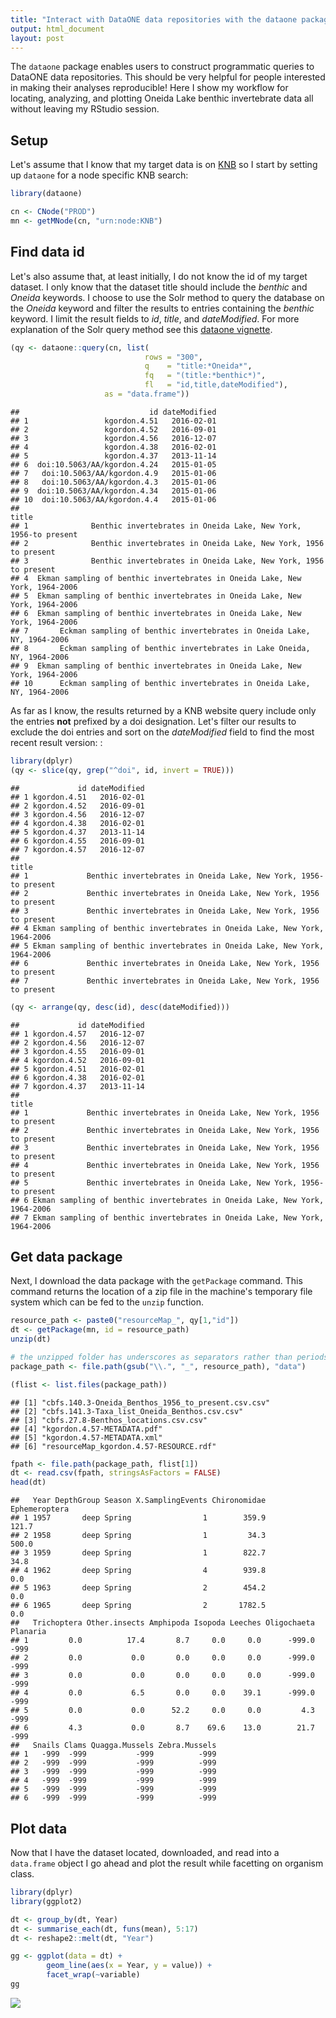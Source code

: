 ```yaml
---
title: "Interact with DataONE data repositories with the dataone package"
output: html_document
layout: post
---
```


The `dataone` package enables users to construct programmatic queries to DataONE data repositories. This should be very helpful for people interested in making their analyses reproducible! Here I show my workflow for locating, analyzing, and plotting Oneida Lake benthic invertebrate data all without leaving my RStudio session.

Setup
-----

Let's assume that I know that my target data is on [KNB](https://knb.ecoinformatics.org/) so I start by setting up `dataone` for a node specific KNB search:

``` r
library(dataone)

cn <- CNode("PROD")
mn <- getMNode(cn, "urn:node:KNB")
```

Find data id
------------

Let's also assume that, at least initially, I do not know the id of my target dataset. I only know that the dataset title should include the *benthic* and *Oneida* keywords. I choose to use the Solr method to query the database on the *Oneida* keyword and filter the results to entries containing the *benthic* keyword. I limit the result fields to *id*, *title*, and *dateModified*. For more explanation of the Solr query method see this [dataone vignette](https://github.com/DataONEorg/rdataone/blob/master/vignettes/searching-dataone.Rmd).

``` r
(qy <- dataone::query(cn, list(
                              rows = "300", 
                              q    = "title:*Oneida*",
                              fq   = "(title:*benthic*)",
                              fl   = "id,title,dateModified"), 
                     as = "data.frame"))
```

    ##                             id dateModified
    ## 1                 kgordon.4.51   2016-02-01
    ## 2                 kgordon.4.52   2016-09-01
    ## 3                 kgordon.4.56   2016-12-07
    ## 4                 kgordon.4.38   2016-02-01
    ## 5                 kgordon.4.37   2013-11-14
    ## 6  doi:10.5063/AA/kgordon.4.24   2015-01-05
    ## 7   doi:10.5063/AA/kgordon.4.9   2015-01-06
    ## 8   doi:10.5063/AA/kgordon.4.3   2015-01-06
    ## 9  doi:10.5063/AA/kgordon.4.34   2015-01-06
    ## 10  doi:10.5063/AA/kgordon.4.4   2015-01-06
    ##                                                                          title
    ## 1              Benthic invertebrates in Oneida Lake, New York, 1956-to present
    ## 2              Benthic invertebrates in Oneida Lake, New York, 1956 to present
    ## 3              Benthic invertebrates in Oneida Lake, New York, 1956 to present
    ## 4  Ekman sampling of benthic invertebrates in Oneida Lake, New York, 1964-2006
    ## 5  Ekman sampling of benthic invertebrates in Oneida Lake, New York, 1964-2006
    ## 6  Ekman sampling of benthic invertebrates in Oneida Lake, New York, 1964-2006
    ## 7       Eckman sampling of benthic invertebrates in Oneida Lake, NY, 1964-2006
    ## 8       Eckman sampling of benthic invertebrates in Lake Oneida, NY, 1964-2006
    ## 9  Ekman sampling of benthic invertebrates in Oneida Lake, New York, 1964-2006
    ## 10      Eckman sampling of benthic invertebrates in Oneida Lake, NY, 1964-2006

As far as I know, the results returned by a KNB website query include only the entries **not** prefixed by a doi designation. Let's filter our results to exclude the doi entries and sort on the *dateModified* field to find the most recent result version: :

``` r
library(dplyr)
(qy <- slice(qy, grep("^doi", id, invert = TRUE)))
```

    ##             id dateModified
    ## 1 kgordon.4.51   2016-02-01
    ## 2 kgordon.4.52   2016-09-01
    ## 3 kgordon.4.56   2016-12-07
    ## 4 kgordon.4.38   2016-02-01
    ## 5 kgordon.4.37   2013-11-14
    ## 6 kgordon.4.55   2016-09-01
    ## 7 kgordon.4.57   2016-12-07
    ##                                                                         title
    ## 1             Benthic invertebrates in Oneida Lake, New York, 1956-to present
    ## 2             Benthic invertebrates in Oneida Lake, New York, 1956 to present
    ## 3             Benthic invertebrates in Oneida Lake, New York, 1956 to present
    ## 4 Ekman sampling of benthic invertebrates in Oneida Lake, New York, 1964-2006
    ## 5 Ekman sampling of benthic invertebrates in Oneida Lake, New York, 1964-2006
    ## 6             Benthic invertebrates in Oneida Lake, New York, 1956 to present
    ## 7             Benthic invertebrates in Oneida Lake, New York, 1956 to present

``` r
(qy <- arrange(qy, desc(id), desc(dateModified)))
```

    ##             id dateModified
    ## 1 kgordon.4.57   2016-12-07
    ## 2 kgordon.4.56   2016-12-07
    ## 3 kgordon.4.55   2016-09-01
    ## 4 kgordon.4.52   2016-09-01
    ## 5 kgordon.4.51   2016-02-01
    ## 6 kgordon.4.38   2016-02-01
    ## 7 kgordon.4.37   2013-11-14
    ##                                                                         title
    ## 1             Benthic invertebrates in Oneida Lake, New York, 1956 to present
    ## 2             Benthic invertebrates in Oneida Lake, New York, 1956 to present
    ## 3             Benthic invertebrates in Oneida Lake, New York, 1956 to present
    ## 4             Benthic invertebrates in Oneida Lake, New York, 1956 to present
    ## 5             Benthic invertebrates in Oneida Lake, New York, 1956-to present
    ## 6 Ekman sampling of benthic invertebrates in Oneida Lake, New York, 1964-2006
    ## 7 Ekman sampling of benthic invertebrates in Oneida Lake, New York, 1964-2006

Get data package
----------------

Next, I download the data package with the `getPackage` command. This command returns the location of a zip file in the machine's temporary file system which can be fed to the `unzip` function.

``` r
resource_path <- paste0("resourceMap_", qy[1,"id"])
dt <- getPackage(mn, id = resource_path)
unzip(dt)
```

``` r
# the unzipped folder has underscores as separators rather than periods
package_path <- file.path(gsub("\\.", "_", resource_path), "data")
```

``` r
(flist <- list.files(package_path))
```

    ## [1] "cbfs.140.3-Oneida_Benthos_1956_to_present.csv.csv"
    ## [2] "cbfs.141.3-Taxa_list_Oneida_Benthos.csv.csv"      
    ## [3] "cbfs.27.8-Benthos_locations.csv.csv"              
    ## [4] "kgordon.4.57-METADATA.pdf"                        
    ## [5] "kgordon.4.57-METADATA.xml"                        
    ## [6] "resourceMap_kgordon.4.57-RESOURCE.rdf"

``` r
fpath <- file.path(package_path, flist[1])
dt <- read.csv(fpath, stringsAsFactors = FALSE)
head(dt)
```

    ##   Year DepthGroup Season X.SamplingEvents Chironomidae Ephemeroptera
    ## 1 1957       deep Spring                1        359.9         121.7
    ## 2 1958       deep Spring                1         34.3         500.0
    ## 3 1959       deep Spring                1        822.7          34.8
    ## 4 1962       deep Spring                4        939.8           0.0
    ## 5 1963       deep Spring                2        454.2           0.0
    ## 6 1965       deep Spring                2       1782.5           0.0
    ##   Trichoptera Other.insects Amphipoda Isopoda Leeches Oligochaeta Planaria
    ## 1         0.0          17.4       8.7     0.0     0.0      -999.0     -999
    ## 2         0.0           0.0       0.0     0.0     0.0      -999.0     -999
    ## 3         0.0           0.0       0.0     0.0     0.0      -999.0     -999
    ## 4         0.0           6.5       0.0     0.0    39.1      -999.0     -999
    ## 5         0.0           0.0      52.2     0.0     0.0         4.3     -999
    ## 6         4.3           0.0       8.7    69.6    13.0        21.7     -999
    ##   Snails Clams Quagga.Mussels Zebra.Mussels
    ## 1   -999  -999           -999          -999
    ## 2   -999  -999           -999          -999
    ## 3   -999  -999           -999          -999
    ## 4   -999  -999           -999          -999
    ## 5   -999  -999           -999          -999
    ## 6   -999  -999           -999          -999

Plot data
---------

Now that I have the dataset located, downloaded, and read into a `data.frame` object I go ahead and plot the result while facetting on organism class.

``` r
library(dplyr)
library(ggplot2)

dt <- group_by(dt, Year)
dt <- summarise_each(dt, funs(mean), 5:17)
dt <- reshape2::melt(dt, "Year")

gg <- ggplot(data = dt) + 
        geom_line(aes(x = Year, y = value)) + 
        facet_wrap(~variable)
gg
```

![](2017-03-28-dataone_files/figure-markdown_github/plot%20data-1.png)
